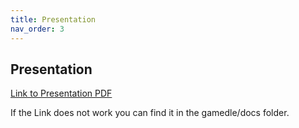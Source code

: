 ```yaml
---
title: Presentation
nav_order: 3
---
```



## Presentation

<a href src="https://github.com/IkeTurtle/gamedle/blob/02e32dd004e49a1c3af12d5aea6b278b17472ea6/docs/assets/images/gamedle_presentation.pdf">Link to Presentation PDF</a>

If the Link does not work you can find it in the gamedle/docs folder.


